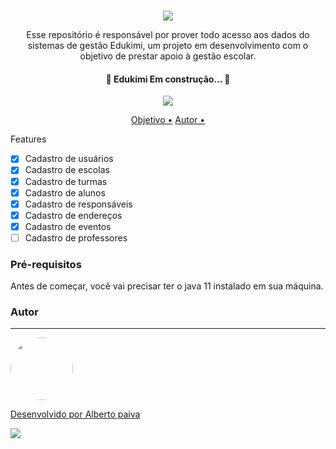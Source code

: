 <h1 align="center"> </h1>
           
<p align="center"><img src="https://i.postimg.cc/QtW2Ky1n/Group-13.png" ></p>

<p align="center">Esse repositório é responsável por prover todo acesso aos dados do sistemas de gestão Edukimi, um projeto em desenvolvimento
 com o objetivo de prestar apoio à gestão escolar.
</p>

<h4 align="center"> 
	🚧  Edukimi Em construção...  🚧
</h4>

<p align="center"> <img src="https://img.shields.io/badge/Java-11.0.10-blueviolet"> </p>

<p align="center">
  <a href="#objetivo">Objetivo •<a/>
    <a href="#objetivo">Autor •<a/>
</p>


Features

- [X] Cadastro de usuários
- [X] Cadastro de escolas
- [X] Cadastro de turmas
- [X] Cadastro de alunos
- [X] Cadastro de responsáveis
- [X] Cadastro de endereços
- [X] Cadastro de eventos
- [ ] Cadastro de professores

### Pré-requisitos

Antes de começar, você vai precisar ter o java 11 instalado em sua máquina.

### Autor
---

<a href="https://avatars.githubusercontent.com/u/59654091?s=96&v=4">
 <img style="border-radius: 50%;" src="https://avatars.githubusercontent.com/u/59654091?s=96&v=4" width="100px;" alt=""/>
 <br />



Desenvolvido por Alberto paiva
<p> <img src="https://img.shields.io/badge/Linkedin-https%3A%2F%2Fwww.linkedin.com%2Fin%2Falberto--paiva--8ba467137%2F-blue"> </p>



